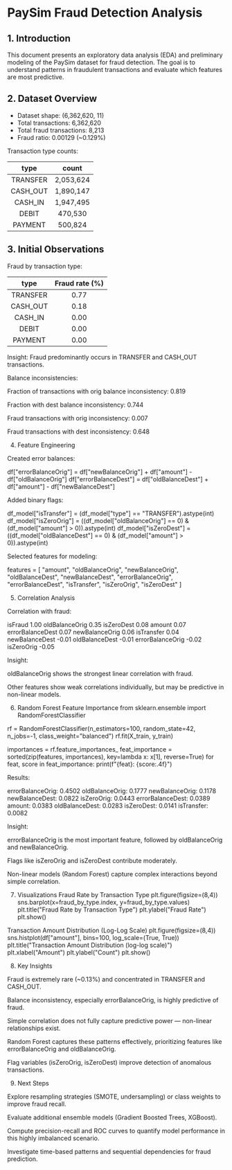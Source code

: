 # PaySim Fraud Detection Analysis

## 1. Introduction

This document presents an exploratory data analysis (EDA) and preliminary modeling of the PaySim dataset for fraud detection. The goal is to understand patterns in fraudulent transactions and evaluate which features are most predictive.

## 2. Dataset Overview

* Dataset shape: (6,362,620, 11)
* Total transactions: 6,362,620
* Total fraud transactions: 8,213
* Fraud ratio: 0.00129 (~0.129%)

Transaction type counts:

| type | count |
| :---:   | :---: |
| TRANSFER | 2,053,624 |
| CASH_OUT | 1,890,147 |
| CASH_IN | 1,947,495 |
| DEBIT | 470,530 |
| PAYMENT | 500,824 |

## 3. Initial Observations

Fraud by transaction type:

| type | Fraud rate (%) |
| :---:   | :---: |
| TRANSFER | 0.77 |
| CASH_OUT | 0.18 |
| CASH_IN | 0.00 |
| DEBIT | 0.00 |
| PAYMENT | 0.00 |

Insight: Fraud predominantly occurs in TRANSFER and CASH_OUT transactions.

Balance inconsistencies:

Fraction of transactions with orig balance inconsistency: 0.819

Fraction with dest balance inconsistency: 0.744

Fraud transactions with orig inconsistency: 0.007

Fraud transactions with dest inconsistency: 0.648

4. Feature Engineering

Created error balances:

df["errorBalanceOrig"] = df["newBalanceOrig"] + df["amount"] - df["oldBalanceOrig"]
df["errorBalanceDest"] = df["oldBalanceDest"] + df["amount"] - df["newBalanceDest"]


Added binary flags:

df_model["isTransfer"] = (df_model["type"] == "TRANSFER").astype(int)
df_model["isZeroOrig"] = ((df_model["oldBalanceOrig"] == 0) & (df_model["amount"] > 0)).astype(int)
df_model["isZeroDest"] = ((df_model["oldBalanceDest"] == 0) & (df_model["amount"] > 0)).astype(int)


Selected features for modeling:

features = [
    "amount",
    "oldBalanceOrig", "newBalanceOrig",
    "oldBalanceDest", "newBalanceDest",
    "errorBalanceOrig", "errorBalanceDest",
    "isTransfer", "isZeroOrig", "isZeroDest"
]

5. Correlation Analysis

Correlation with fraud:

isFraud             1.00
oldBalanceOrig      0.35
isZeroDest          0.08
amount              0.07
errorBalanceDest    0.07
newBalanceOrig      0.06
isTransfer          0.04
newBalanceDest     -0.01
oldBalanceDest     -0.01
errorBalanceOrig   -0.02
isZeroOrig         -0.05


Insight:

oldBalanceOrig shows the strongest linear correlation with fraud.

Other features show weak correlations individually, but may be predictive in non-linear models.

6. Random Forest Feature Importance
from sklearn.ensemble import RandomForestClassifier

rf = RandomForestClassifier(n_estimators=100, random_state=42, n_jobs=-1, class_weight="balanced")
rf.fit(X_train, y_train)

importances = rf.feature_importances_
feat_importance = sorted(zip(features, importances), key=lambda x: x[1], reverse=True)
for feat, score in feat_importance:
    print(f"{feat}: {score:.4f}")


Results:

errorBalanceOrig: 0.4502
oldBalanceOrig: 0.1777
newBalanceOrig: 0.1178
newBalanceDest: 0.0822
isZeroOrig: 0.0443
errorBalanceDest: 0.0389
amount: 0.0383
oldBalanceDest: 0.0283
isZeroDest: 0.0141
isTransfer: 0.0082


Insight:

errorBalanceOrig is the most important feature, followed by oldBalanceOrig and newBalanceOrig.

Flags like isZeroOrig and isZeroDest contribute moderately.

Non-linear models (Random Forest) capture complex interactions beyond simple correlation.

7. Visualizations
Fraud Rate by Transaction Type
plt.figure(figsize=(8,4))
sns.barplot(x=fraud_by_type.index, y=fraud_by_type.values)
plt.title("Fraud Rate by Transaction Type")
plt.ylabel("Fraud Rate")
plt.show()


Transaction Amount Distribution (Log-Log Scale)
plt.figure(figsize=(8,4))
sns.histplot(df["amount"], bins=100, log_scale=(True, True))
plt.title("Transaction Amount Distribution (log-log scale)")
plt.xlabel("Amount")
plt.ylabel("Count")
plt.show()


8. Key Insights

Fraud is extremely rare (~0.13%) and concentrated in TRANSFER and CASH_OUT.

Balance inconsistency, especially errorBalanceOrig, is highly predictive of fraud.

Simple correlation does not fully capture predictive power — non-linear relationships exist.

Random Forest captures these patterns effectively, prioritizing features like errorBalanceOrig and oldBalanceOrig.

Flag variables (isZeroOrig, isZeroDest) improve detection of anomalous transactions.

9. Next Steps

Explore resampling strategies (SMOTE, undersampling) or class weights to improve fraud recall.

Evaluate additional ensemble models (Gradient Boosted Trees, XGBoost).

Compute precision-recall and ROC curves to quantify model performance in this highly imbalanced scenario.

Investigate time-based patterns and sequential dependencies for fraud prediction.
